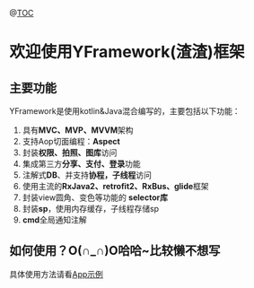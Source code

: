@[TOC](YFramework(渣渣)框架)

# 欢迎使用YFramework(渣渣)框架


## 主要功能

YFramework是使用kotlin&Java混合编写的，主要包括以下功能：

 1. 具有**MVC、MVP、MVVM**架构
 2. 支持Aop切面编程：**Aspect**
 3. 封装**权限、拍照、图库**访问
 4. 集成第三方**分享、支付、登录**功能
 5. 注解式**DB**、并支持**协程，子线程**访问
 6. 使用主流的**RxJava2、retrofit2、RxBus、glide**框架
 7. 封装view圆角、变色等功能的 **selector库**
 8. 封装**sp**，使用内存缓存，子线程存储sp
 9. **cmd**全局通知注解


## 如何使用？O(∩_∩)O哈哈~比较懒不想写

具体使用方法请看[App示例](https://github.com/jyfree/YFramework/tree/master/app)



